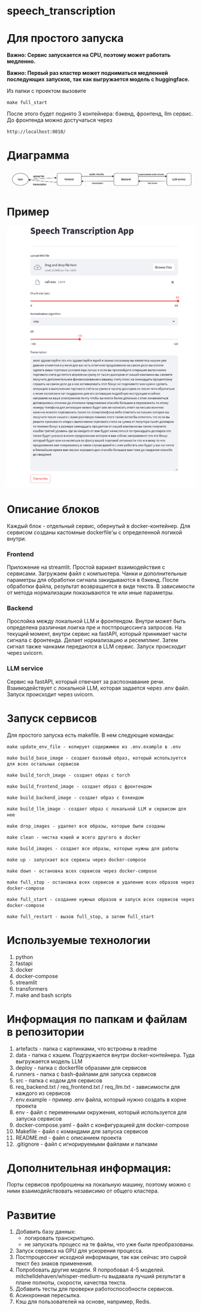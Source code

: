 # speech_transcription

# Для простого запуска

**Важно: Сервис запускается на CPU, поэтому может работать медленно.**

**Важно: Первый раз кластер может подниматься медленней последующих запусков, так как выгружается модель с huggingface.**

Из папки с проектом вызовите
```
make full_start
```
После этого будет поднято 3 контейнера: бэкенд, фронтенд, llm сервис.
До фронтенда можно достучаться через
```
http://localhost:8010/
```


# Диаграмма
![Диаграмма](./artefacts/diagram.png)


# Пример
![Пример](./artefacts/example.png)


# Описание блоков

Каждый блок - отдельный сервис, обернутый в docker-контейнер.
Для сервисом созданы кастомные dockerfile'ы c определенной логикой внутри.

### Frontend
Приложение на streamlit. Простой вариант взаимодействия с сервисами. 
Загружаем файл с компьютера. Чанки и дополнительные параметры для обработки сигнала закидываются в бэкенд.
После обработки файла, результат возвращается в виде текста.
В зависимости от метода нормализации показываются те или иные параметры.

### Backend
Прослойка между локальной LLM и фронтендом. Внутри может быть определена различная лоигка пре и постпроцессинга запросов.
На текущий момент, внутри сервис на fastAPI, который принимает части сигнала с фронтенда. Делает нормализацию и ресемплинг.
Затем сигнал также чанками передаются в LLM сервис.
Запуск происходит через uvicorn.

### LLM service
Сервис на fastAPI, который отвечает за распознавание речи. Взаимодействует с локальной LLM, которая задается через .env файл.
Запуск происходит через uvicorn.


# Запуск сервисов

Для простого запуска есть makefile. В нем следующие команды:

```
make update_env_file - копирует содержимое из .env.example в .env
```

```
make build_base_image - создает базовый образ, который используется для всех остальных сервисов
```

```
make build_torch_image - создает образ с torch
```

```
make build_frontend_image - создает образ с фронтендом
```

```
make build_backend_image - создает образ с бэкендом
```

```
make build_llm_image - создает образ с локальной LLM и сервисом для нее
```

```
make drop_images - удаляет все образы, которые были созданы
```

```
make clean - чистка кэшей и всего другого в docker
```

```
make build_images - создает все образы, которые нужны для работы
```

```
make up - запускает все сервисы через docker-compose
```

```
make down - остановка всех сервисов через docker-compose
```

```
make full_stop - остановка всех сервисов и удаление всех образов через docker-compose
```

```
make full_start - создание нужных образов и запуск всех сервисов через docker-compose
```

```
make full_restart - вызов full_stop, а затем full_start
```


# Используемые технологии
1. python
2. fastapi
3. docker
4. docker-compose
5. streamlit
6. transformers
7. make and bash scripts

# Информация по папкам и файлам в репозитории

1. artefacts - папка с картинками, что встроены в readme
2. data - папка с кэшем. Подгружается внутри docker-контейнера. Туда выгружается модель LLM
3. deploy - папка с dockerfile образами для сервисов
4. runners - папка с bash-файлами для запуска сервисов
5. src - папка с кодом для сервисов
6. req_backend.txt / req_frontend.txt / req_llm.txt - зависимости для каждого из сервисов
7. env.example - пример .env файла, который нужно создать в корне проекта
8. env - файл с переменными окружения, который используется для запуска сервисов 
9. docker-compose.yaml - файл с конфигурацией для docker-compose 
10. Makefile - файл с командами для запуска сервисов 
11. README.md - файл с описанием проекта 
12. .gitignore - файл с игнорируемыми файлами и папками

# Дополнительная информация:

Порты сервисов проброшены на локальную машину, поэтому можно с ними взаимодействовать независимо от общего кластера.


# Развитие
1. Добавить базу данных:
   * логировать транскрипцию.
   * не запускать процесс на те файлы, что уже были преобразованы.
2. Запуск сервиса на GPU для ускорения процесса.
3. Постпроцессинг исходной информации, так как сейчас это сырой текст без знаков применения.
4. Попробовать другие модели. Я попробовал 4-5 моделей. mitchelldehaven/whisper-medium-ru выдавала лучший результат в плане полноты, скорости, качества текста.
5. Добавить тесты для проверки работоспособности сервисов.
6. Асинхронная пересылка.
7. Кэш для пользователей на основе, например, Redis.
